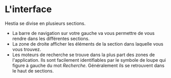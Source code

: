 # L'interface

Hestia se divise en plusieurs sections. 
* La barre de navigation sur votre gauche va vous permettre de vous rendre dans les différentes sections. 
* La zone de droite afficher les éléments de la section dans laquelle vous vous trouvez. 
* Les moteurs de recherche se trouve dans la plus part des zones de l'application. Ils sont facilement identifiables par le symbole de loupe qui figure à gauche du mot *Recherche*. Généralement ils se retrouvent dans le haut de sections.


